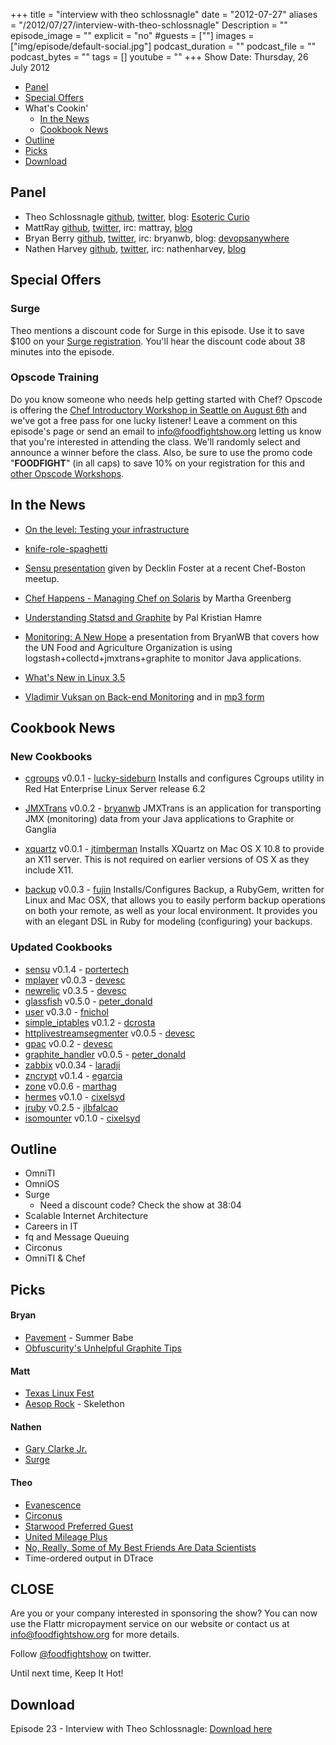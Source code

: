 +++
title = "interview with theo schlossnagle"
date = "2012-07-27"
aliases = "/2012/07/27/interview-with-theo-schlossnagle"
Description = ""
episode_image = ""
explicit = "no"
#guests = [""]
images = ["img/episode/default-social.jpg"]
podcast_duration = ""
podcast_file = ""
podcast_bytes = ""
tags = []
youtube = ""
+++
Show Date:  Thursday, 26 July 2012

* [Panel](http://foodfightshow.org/2012/07/interview-with-theo-schlossnagle.html#panel)
* [Special Offers](http://foodfightshow.org/2012/07/interview-with-theo-schlossnagle.html#offer)
* What's Cookin'
  * [In the News](http://foodfightshow.org/2012/07/interview-with-theo-schlossnagle.html#news)
  * [Cookbook News](http://foodfightshow.org/2012/07/interview-with-theo-schlossnagle.html#cookbooks)
* [Outline](http://foodfightshow.org/2012/07/interview-with-theo-schlossnagle.html#outline)
* [Picks](http://foodfightshow.org/2012/07/interview-with-theo-schlossnagle.html#picks)
* [Download](http://traffic.libsyn.com/foodfight/FoodFightShow23-TheoSchlossnagle.mp3)

<!-- more -->

Panel<a name="panel"></a>
-----

* Theo Schlossnagle [github](https://github.com/postwait), [twitter](http://twitter.com/postwait), blog: [Esoteric Curio](http://lethargy.org/~jesus/)
* MattRay [github](http://github.com/mattray), [twitter](http://twitter.com/mattray), irc: mattray, [blog](http://www.leastresistance.net/)
* Bryan Berry [github](http://github.com/bryanwb), [twitter](http://twitter.com/bryanwb), irc: bryanwb, blog: [devopsanywhere](http://devopsanywhere.blogspot.com)
* Nathen Harvey [github](http://github.com/nathenharvey), [twitter](http://twitter.com/nathenharvey), irc: nathenharvey, [blog](http://nathenharvey.com)


Special Offers<a name="offer"></a>
--------------
### Surge

Theo mentions a discount code for Surge in this episode.  Use it to save $100 on your [Surge registration](http://surge2012.eventbrite.com/event/2699655743).  You'll hear the discount code about 38 minutes into the episode.

### Opscode Training

Do you know someone who needs help getting started with Chef?  Opscode is offering the [Chef Introductory Workshop in Seattle on August 6th](http://www.eventbrite.com/event/3727049706) and we've got a free pass for one lucky listener!  Leave a comment on this episode's page or send an email to [info@foodfightshow.org](mailto:info@foodfightshow.org) letting us know that you're interested in attending the class.  We'll randomly select and announce a winner before the class.  Also, be sure to use the promo code "**FOODFIGHT**" (in all caps) to save 10% on your registration for this and [other Opscode Workshops](http://www.eventbrite.com/org/429733222?s=5384212).


In the News<a name="news"></a>
-----------

* [On the level: Testing your infrastructure](http://www.opscode.com/blog/2012/07/20/on-the-level-testing-your-infrastructure/)

* [knife-role-spaghetti](http://www.miketheman.net/2012/07/20/a-picture-is-worth-a-few-thousand-bytes/)

* [Sensu presentation](https://github.com/sensu/sensu-slides) given by Decklin Foster at a recent Chef-Boston meetup.

* [Chef Happens - Managing Chef on Solaris](http://wix.io/2012/07/22/chef-on-solaris/) by Martha Greenberg

* [Understanding Statsd and Graphite](http://blog.pkhamre.com/2012/07/24/understanding-statsd-and-graphite/) by Pal Kristian Hamre

* [Monitoring: A New Hope](https://github.com/bryanwb/monitoring-preso) a presentation from BryanWB that covers how the UN Food and Agriculture Organization is using logstash+collectd+jmxtrans+graphite to monitor Java applications.

* [What's New in Linux 3.5](http://www.h-online.com/open/features/What-s-new-in-Linux-3-5-1637461.html)

* [Vladimir Vuksan on Back-end Monitoring](http://www.youtube.com/watch?v=IqsomXrHMB4) and in [mp3 form](http://vuksan.com/velocity-online-backend-metrics.mp3)

Cookbook News<a name="cookbooks"></a>
-------------
### New Cookbooks

* [cgroups](http://community.opscode.com/cookbooks/cgroups) v0.0.1 - [lucky-sideburn](http://community.opscode.com/users/lucky-sideburn)
Installs and configures Cgroups utility in Red Hat Enterprise Linux Server release 6.2

* [JMXTrans](https://github.com/bryanwb/chef-jmxtrans) v0.0.2 - [bryanwb](http://github.com/bryanwb)
JMXTrans is an application for transporting JMX (monitoring) data from your Java applications to Graphite or Ganglia

* [xquartz](http://community.opscode.com/cookbooks/xquartz) v0.0.1 - [jtimberman](http://community.opscode.com/users/jtimberman)
Installs XQuartz on Mac OS X 10.8 to provide an X11 server.  This is not required on earlier versions of OS X as they include X11.

* [backup](http://community.opscode.com/cookbooks/backup) v0.0.3 - [fujin](http://community.opscode.com/users/fujin)
Installs/Configures Backup, a RubyGem, written for Linux and Mac OSX, that allows you to easily perform backup operations on both your remote, as well as your local environment. It provides you with an elegant DSL in Ruby for modeling (configuring) your backups.

### Updated Cookbooks

* [sensu](http://community.opscode.com/cookbooks/sensu) v0.1.4 - [portertech](http://community.opscode.com/users/portertech)
* [mplayer](http://community.opscode.com/cookbooks/mplayer) v0.0.3 - [devesc](http://community.opscode.com/users/devesc)
* [newrelic](http://community.opscode.com/cookbooks/newrelic) v0.3.5 - [devesc](http://community.opscode.com/users/devesc)
* [glassfish](http://community.opscode.com/cookbooks/glassfish) v0.5.0 - [peter_donald](http://community.opscode.com/users/peter_donald)
* [user](http://community.opscode.com/cookbooks/user) v0.3.0 - [fnichol](http://community.opscode.com/users/fnichol)
* [simple_iptables](http://community.opscode.com/cookbooks/simple_iptables) v0.1.2 - [dcrosta](http://community.opscode.com/users/dcrosta)
* [httplivestreamsegmenter](http://community.opscode.com/cookbooks/httplivestreamsegmenter) v0.0.5 - [devesc](http://community.opscode.com/users/devesc)
* [gpac](http://community.opscode.com/cookbooks/gpac) v0.0.2 - [devesc](http://community.opscode.com/users/devesc)
* [graphite_handler](http://community.opscode.com/cookbooks/graphite_handler) v0.0.5 - [peter_donald](http://community.opscode.com/users/peter_donald)
* [zabbix](http://community.opscode.com/cookbooks/zabbix) v0.0.34 - [laradji](http://community.opscode.com/users/laradji)
* [zncrypt](http://community.opscode.com/cookbooks/zncrypt) v0.1.4 - [egarcia](http://community.opscode.com/users/egarcia)
* [zone](http://community.opscode.com/cookbooks/zone) v0.0.6 - [marthag](http://community.opscode.com/users/marthag)
* [hermes](http://community.opscode.com/cookbooks/hermes) v0.1.0 - [cixelsyd](http://community.opscode.com/users/cixelsyd)
* [jruby](http://community.opscode.com/cookbooks/jruby) v0.2.5 - [jlbfalcao](http://community.opscode.com/users/jlbfalcao)
* [isomounter](http://community.opscode.com/cookbooks/isomounter) v0.1.0 - [cixelsyd](http://community.opscode.com/users/cixelsyd)

Outline<a name="outline"></a>
-------

* OmniTI
* OmniOS
* Surge
  * Need a discount code?  Check the show at 38:04
* Scalable Internet Architecture
* Careers in IT
* fq and Message Queuing
* Circonus
* OmniTI &amp; Chef


Picks<a name="picks"></a>
-----

#### Bryan

* [Pavement](http://en.wikipedia.org/wiki/Pavement_%28band%29) - Summer Babe
* [Obfuscurity's Unhelpful Graphite Tips](http://obfuscurity.com/2012/04/Unhelpful-Graphite-Tip-1)

#### Matt

* [Texas Linux Fest](http://2012.texaslinuxfest.org/)
* [Aesop Rock](http://aesoprock.com/) - Skelethon

#### Nathen

* [Gary Clarke Jr.](http://www.garyclarkjr.com/)
* [Surge](http://omniti.com/surge/2012)

#### Theo

* [Evanescence](http://www.evanescence.com/)
* [Circonus](http://circonus.com/)
* [Starwood Preferred Guest](http://www.starwoodhotels.com/preferredguest/)
* [United Mileage Plus](http://www.united.com/web/en-US/content/mileageplus/default.aspx)
* [No, Really, Some of My Best Friends Are Data Scientists](http://cscs.umich.edu/~crshalizi/weblog/925.html)
* Time-ordered output in DTrace

CLOSE
-----

Are you or your company interested in sponsoring the show?  You can now use the Flattr micropayment service on our website or contact us at [info@foodfightshow.org](mailto:info@foodfightshow.org) for more details.

Follow [@foodfightshow](http://twitter.com/foodfightshow) on twitter.

Until next time, Keep It Hot!


Download
--------
Episode 23 - Interview with Theo Schlossnagle:  [Download here](http://traffic.libsyn.com/foodfight/FoodFightShow23-TheoSchlossnagle.mp3)
